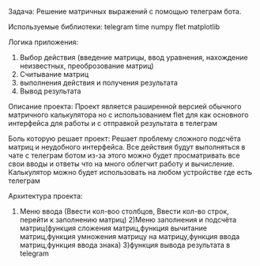 Задача:
Решение матричных выражений с помощью телеграм бота.

Используемые библиотеки:
telegram
time
numpy
flet
matplotlib

Логика приложения:
1) Выбор действия (введение матрицы, ввод уравнения, нахождение неизвестных, преоброзование матриц)
2) Считывание матриц 
3) выполнения действия и получения результата
4) Вывод результата

Описание проекта:
Проект является раширенной версией обычного матричного калькулятора но с использованием flet для как основного интерфейса для работы и с отправкой результата в телеграм

Боль которую решает проект:
Решает проблему сложного подсчёта матриц и неудобного интерфейса. 
Все действия будут выполняться в чате с телеграм ботом из-за этого можно будет просматривать все свои вводы и ответы что на много облегчит работу и вычисление.
Калькулятор можно будет использовать на любом устройстве где есть телеграм

Архитектура проекта:
1) Меню ввода (Ввести кол-воо столбцов, Ввести кол-во строк, перейти к заполнению матриц)
2)Меню заполнения и подсчёта матриц(функция сложения матриц,функция вычитание матриц,функция умножения матрицу на матрицу,функция ввода матриц,функция ввода знака) 
3)функция вывода результата в telegram
